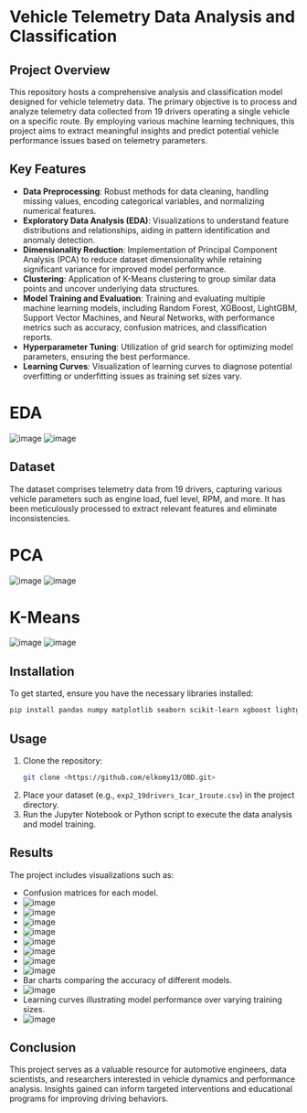 # Vehicle Telemetry Data Analysis and Classification

## Project Overview
This repository hosts a comprehensive analysis and classification model designed for vehicle telemetry data. The primary objective is to process and analyze telemetry data collected from 19 drivers operating a single vehicle on a specific route. By employing various machine learning techniques, this project aims to extract meaningful insights and predict potential vehicle performance issues based on telemetry parameters.

## Key Features
- **Data Preprocessing**: Robust methods for data cleaning, handling missing values, encoding categorical variables, and normalizing numerical features.
- **Exploratory Data Analysis (EDA)**: Visualizations to understand feature distributions and relationships, aiding in pattern identification and anomaly detection.
- **Dimensionality Reduction**: Implementation of Principal Component Analysis (PCA) to reduce dataset dimensionality while retaining significant variance for improved model performance.
- **Clustering**: Application of K-Means clustering to group similar data points and uncover underlying data structures.
- **Model Training and Evaluation**: Training and evaluating multiple machine learning models, including Random Forest, XGBoost, LightGBM, Support Vector Machines, and Neural Networks, with performance metrics such as accuracy, confusion matrices, and classification reports.
- **Hyperparameter Tuning**: Utilization of grid search for optimizing model parameters, ensuring the best performance.
- **Learning Curves**: Visualization of learning curves to diagnose potential overfitting or underfitting issues as training set sizes vary.

# EDA
![image](https://github.com/user-attachments/assets/62800bc2-b0ba-4abc-8d7d-edc17375ad25)
![image](https://github.com/user-attachments/assets/6727c073-57ea-4e32-b8ab-5313bd9a23d1)

## Dataset
The dataset comprises telemetry data from 19 drivers, capturing various vehicle parameters such as engine load, fuel level, RPM, and more. It has been meticulously processed to extract relevant features and eliminate inconsistencies.

# PCA
![image](https://github.com/user-attachments/assets/2279280b-67bd-49f0-a5be-2834e2c4ced7)
![image](https://github.com/user-attachments/assets/28731155-fcbc-4627-a510-a73f4fba9829)

# K-Means
![image](https://github.com/user-attachments/assets/9b829792-8c9a-4bba-ac7c-e0e5591d41cc)
![image](https://github.com/user-attachments/assets/410c53c6-8320-45b0-a07a-57b68d3a7608)




## Installation
To get started, ensure you have the necessary libraries installed:
```bash
pip install pandas numpy matplotlib seaborn scikit-learn xgboost lightgbm joblib
```

## Usage
1. Clone the repository:
   ```bash
   git clone <https://github.com/elkomy13/OBD.git>
   ```
2. Place your dataset (e.g., `exp2_19drivers_1car_1route.csv`) in the project directory.
3. Run the Jupyter Notebook or Python script to execute the data analysis and model training.

## Results
The project includes visualizations such as:
- Confusion matrices for each model.
- ![image](https://github.com/user-attachments/assets/c6a2aa0e-0aed-4fe0-91c8-62f906104ea3)
- ![image](https://github.com/user-attachments/assets/d80fe4fc-27dd-44a1-98ad-20b7912052bf)
- ![image](https://github.com/user-attachments/assets/c6c2863d-59ec-42e8-aca0-a4d157972600)
- ![image](https://github.com/user-attachments/assets/3a82a8e0-ab8f-469e-a64d-a89a83b58dc9)
- ![image](https://github.com/user-attachments/assets/72a4dcc6-df1b-4f0f-9951-dc0a504bebc9)
- ![image](https://github.com/user-attachments/assets/93728126-1e8d-49fc-b103-fedaf58b0a4a)
- ![image](https://github.com/user-attachments/assets/0bd844d2-9270-4ae2-b786-af4ac97b68e9)
- ![image](https://github.com/user-attachments/assets/718797d0-3ddf-49a8-a6a0-8e2eb27d1059)
- Bar charts comparing the accuracy of different models.
- ![image](https://github.com/user-attachments/assets/149bb05c-38ad-4cb4-b378-f41f5d9872ba)
- Learning curves illustrating model performance over varying training sizes.
- ![image](https://github.com/user-attachments/assets/8357a88b-093d-4f92-8e87-303bc801c485)


## Conclusion
This project serves as a valuable resource for automotive engineers, data scientists, and researchers interested in vehicle dynamics and performance analysis. Insights gained can inform targeted interventions and educational programs for improving driving behaviors.

